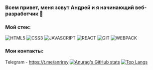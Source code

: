 ### Всем привет, меня зовут Андрей и я начинающий веб-разработчик 👋

### Мой стек:

![HTML5](https://img.shields.io/badge/-HTML5-090909?style=for-the-badge&logo=HTML5)
![CSS3](https://img.shields.io/badge/-CSS3-090909?style=for-the-badge&logo=CSS3)
![JAVASCRIPT](https://img.shields.io/badge/-JAVASCRIPT-090909?style=for-the-badge&logo=JAVASCRIPT)
![REACT](https://img.shields.io/badge/-REACT-090909?style=for-the-badge&logo=REACT)
![GIT](https://img.shields.io/badge/-GIT-090909?style=for-the-badge&logo=GIT)
![WEBPACK](https://img.shields.io/badge/-WEBPACK-090909?style=for-the-badge&logo=WEBPACK)

### Мои контакты:

Telegram - https://t.me/anrirey
[![Anurag's GitHub stats](https://github-readme-stats.vercel.app/api?username=droni90&show_icons=true)](https://github.com/anuraghazra/github-readme-stats)
[![Top Langs](https://github-readme-stats.vercel.app/api/top-langs/?username=droni90&layout=compact)](https://github.com/anuraghazra/github-readme-stats)
